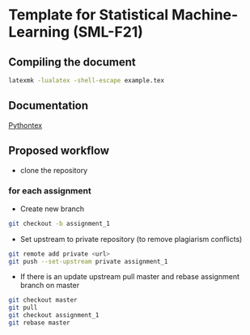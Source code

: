 # Template for Statistical Machine-Learning (SML-F21)

## Compiling the document
``` bash
latexmk -lualatex -shell-escape example.tex
```

## Documentation
[Pythontex](https://www.ctan.org/pkg/pythontex)

## Proposed workflow

- clone the repository

### for each assignment
- Create new branch
``` bash
git checkout -b assignment_1
```
- Set upstream to private repository (to remove plagiarism conflicts)
``` bash
git remote add private <url>
git push --set-upstream private assignment_1
```
- If there is an update upstream pull master and rebase assignment branch on master
``` bash
git checkout master
git pull
git checkout assignment_1
git rebase master
```
